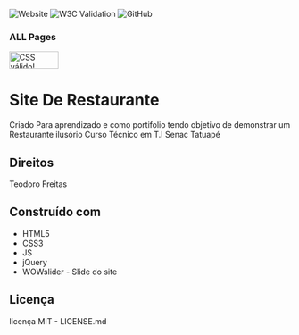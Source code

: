 ![Website](https://img.shields.io/website?style=flat-square&url=https://theodorofreitas.github.io/Restaurante/)
![W3C Validation](https://img.shields.io/w3c-validation/html?style=flat-square&targetUrl=https://theodorofreitas.github.io/Restaurante/)
![GitHub](https://img.shields.io/github/license/TheodoroFreitas/Restaurante)

### ALL Pages
<p>
    <a href="https://jigsaw.w3.org/css-validator/check/referer">
        <img style="border:0;width:88px;height:31px"
            src="https://jigsaw.w3.org/css-validator/images/vcss-blue"
            alt="CSS válido!" />
    </a>
</p>

      
# Site De Restaurante
Criado Para aprendizado e como portifolio
tendo objetivo de demonstrar um Restaurante ilusório
Curso Técnico em T.I Senac Tatuapé
## Direitos
Teodoro Freitas
## Construído com
* HTML5
* CSS3
* JS 
* jQuery 
* WOWslider - Slide do site

## Licença
 licença MIT -  LICENSE.md
